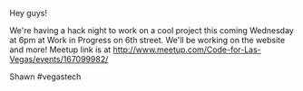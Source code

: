 Hey guys!  

We're having a hack night to work on a cool project this coming Wednesday at 6pm at Work in Progress on 6th street.  We'll be working on the website and more!  Meetup link is at http://www.meetup.com/Code-for-Las-Vegas/events/167099982/

Shawn
#vegastech

